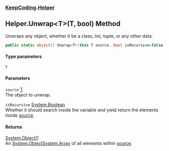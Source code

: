 ### [KeepCoding](KeepCoding.md 'KeepCoding').[Helper](KeepCoding_Helper.md 'KeepCoding.Helper')
## Helper.Unwrap&lt;T&gt;(T, bool) Method
Unwraps any object, whether it be a class, list, tuple, or any other data.  
```csharp
public static object[] Unwrap<T>(this T source, bool isRecursive=false);
```
#### Type parameters
<a name='KeepCoding_Helper_Unwrap_T_(T_bool)_T'></a>
`T`  
  
#### Parameters
<a name='KeepCoding_Helper_Unwrap_T_(T_bool)_source'></a>
`source` [T](KeepCoding_Helper_Unwrap_T_(T_bool).md#KeepCoding_Helper_Unwrap_T_(T_bool)_T 'KeepCoding.Helper.Unwrap&lt;T&gt;(T, bool).T')  
The object to unwrap.
  
<a name='KeepCoding_Helper_Unwrap_T_(T_bool)_isRecursive'></a>
`isRecursive` [System.Boolean](https://docs.microsoft.com/en-us/dotnet/api/System.Boolean 'System.Boolean')  
Whether it should search inside the variable and yield return the elements inside [source](KeepCoding_Helper_Unwrap_T_(T_bool).md#KeepCoding_Helper_Unwrap_T_(T_bool)_source 'KeepCoding.Helper.Unwrap&lt;T&gt;(T, bool).source').
  
#### Returns
[System.Object](https://docs.microsoft.com/en-us/dotnet/api/System.Object 'System.Object')[[]](https://docs.microsoft.com/en-us/dotnet/api/System.Array 'System.Array')  
An [System.Object](https://docs.microsoft.com/en-us/dotnet/api/System.Object 'System.Object')[System.Array](https://docs.microsoft.com/en-us/dotnet/api/System.Array 'System.Array') of all elements within [source](KeepCoding_Helper_Unwrap_T_(T_bool).md#KeepCoding_Helper_Unwrap_T_(T_bool)_source 'KeepCoding.Helper.Unwrap&lt;T&gt;(T, bool).source').
